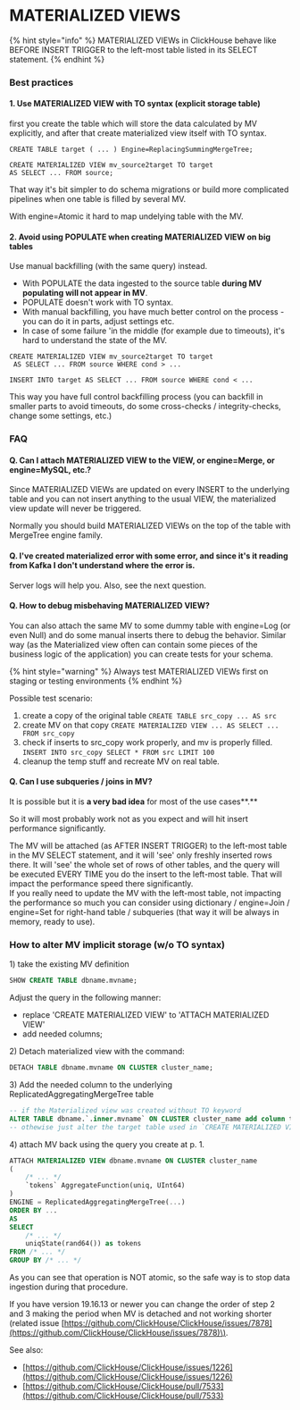 # MATERIALIZED VIEWS

{% hint style="info" %}
MATERIALIZED VIEWs in ClickHouse behave like BEFORE INSERT TRIGGER to the left-most table listed in its SELECT statement.
{% endhint %}

### **B**est practices

#### **1. Use MATERIALIZED VIEW with TO syntax \(explicit storage table\)**

 first you create the table which will store the data calculated by MV explicitly, and after that create materialized view itself with TO syntax.

```text
CREATE TABLE target ( ... ) Engine=ReplacingSummingMergeTree;

CREATE MATERIALIZED VIEW mv_source2target TO target
AS SELECT ... FROM source;
```

That way it's bit simpler to do schema migrations or build more complicated pipelines when one table is filled by several MV.

With engine=Atomic it hard to map undelying table with the MV. 

#### **2. Avoid using POPULATE when creating MATERIALIZED VIEW on big tables**

Use manual backfilling \(with the same query\) instead.

* With POPULATE the data ingested to the source table **during MV populating will not appear in MV**.
* POPULATE doesn't work with TO syntax. 
* With manual backfilling, you have much better control on the process - you can do it in parts, adjust settings etc.
* In case of some failure 'in the middle \(for example due to timeouts\), it's hard to understand the state of the MV.

```text
CREATE MATERIALIZED VIEW mv_source2target TO target
 AS SELECT ... FROM source WHERE cond > ...

INSERT INTO target AS SELECT ... FROM source WHERE cond < ...
```

This way you have full control backfilling process \(you can backfill in smaller parts to avoid timeouts, do some cross-checks / integrity-checks, change some settings, etc.\)

### FAQ

#### Q. Can I attach MATERIALIZED VIEW to the VIEW, or engine=Merge, or engine=MySQL, etc.?

Since MATERIALIZED VIEWs are updated on every INSERT to the underlying table and you can not insert anything to the usual VIEW, the materialized view update will never be triggered.

Normally you should build MATERIALIZED VIEWs on the top of the table with MergeTree engine family. 

#### Q. I've created materialized error with some error, and since it's it reading from Kafka I don't understand where the error is. 

Server logs will help you. Also, see the next question.

#### **Q. How to debug misbehaving MATERIALIZED VIEW?**

You can also attach the same MV to some dummy table with engine=Log \(or even Null\) and do some manual inserts there to debug the behavior. Similar way \(as the Materialized view often can contain some pieces of the business logic of the application\) you can create tests for your schema.

{% hint style="warning" %}
Always test MATERIALIZED VIEWs first on staging or testing environments
{% endhint %}

Possible test  scenario:

1. create a copy of the original table `CREATE TABLE src_copy ... AS src`
2. create MV on that copy `CREATE MATERIALIZED VIEW ... AS SELECT ... FROM src_copy`
3. check if inserts to src\_copy work properly, and mv is properly filled.   `INSERT INTO src_copy SELECT * FROM src LIMIT 100`
4. cleanup the temp stuff and recreate MV on real table.

#### Q. Can I use subqueries / joins in MV?

It is possible but it is **a very bad idea** for most of the use cases**.**

So it will most probably work not as you expect and will hit insert performance significantly.

The MV will be attached \(as AFTER INSERT TRIGGER\) to the left-most table in the MV SELECT statement, and it will 'see' only freshly inserted rows there. It will 'see' the whole set of rows of other tables, and the query will be executed EVERY TIME you do the insert to the left-most table. That will impact the performance speed there significantly.   
If you really need to update the MV with the left-most table, not impacting the performance so much you can consider using dictionary / engine=Join / engine=Set for right-hand table / subqueries \(that way it will be always in memory, ready to use\).

### How to alter MV implicit storage \(w/o TO syntax\)

1\) take the existing MV definition

```sql
SHOW CREATE TABLE dbname.mvname;
```

Adjust the query in the following manner:

* replace 'CREATE MATERIALIZED VIEW' to 'ATTACH MATERIALIZED VIEW'
* add needed columns;

2\) Detach materialized view with the command:

```sql
DETACH TABLE dbname.mvname ON CLUSTER cluster_name;
```

3\) Add the needed column to the underlying ReplicatedAggregatingMergeTree table

```sql
-- if the Materialized view was created without TO keyword
ALTER TABLE dbname.`.inner.mvname` ON CLUSTER cluster_name add column tokens AggregateFunction(uniq, UInt64); 
-- othewise just alter the target table used in `CREATE MATERIALIZED VIEW ...`  `TO ...` clause
```

4\) attach MV back using the query you create at p. 1.

```sql
ATTACH MATERIALIZED VIEW dbname.mvname ON CLUSTER cluster_name
(
    /* ... */
    `tokens` AggregateFunction(uniq, UInt64)
)
ENGINE = ReplicatedAggregatingMergeTree(...)
ORDER BY ...
AS
SELECT 
    /* ... */ 
    uniqState(rand64()) as tokens
FROM /* ... */
GROUP BY /* ... */
```

As you can see that operation is NOT atomic, so the safe way is to stop data ingestion during that procedure.

If you have version 19.16.13 or newer you can change the order of step 2 and 3 making the period when MV is detached and not working shorter \(related issue [https://github.com/ClickHouse/ClickHouse/issues/7878](https://github.com/ClickHouse/ClickHouse/issues/7878)\).

See also:

* [https://github.com/ClickHouse/ClickHouse/issues/1226](https://github.com/ClickHouse/ClickHouse/issues/1226)
* [https://github.com/ClickHouse/ClickHouse/pull/7533](https://github.com/ClickHouse/ClickHouse/pull/7533)

